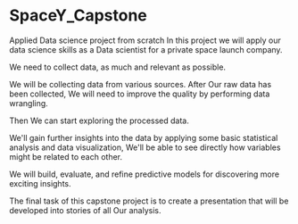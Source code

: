 # SpaceY_Capstone
Applied Data science project from scratch
In this project we will apply our data science skills as a Data scientist for a private space launch company.

We need to collect data, as much and relevant as possible.

We will be collecting data from various sources. After Our raw data has been collected, We will need to improve the quality by performing data wrangling. 

Then We can start exploring the processed data.

We'll gain further insights into the data by applying some basic statistical analysis and data visualization, We'll be able to see directly how variables might be related to each other.   

We will build, evaluate, and refine predictive models for discovering more exciting insights. 

The final task of this capstone project is to create a presentation that will be developed into stories of all Our analysis.
